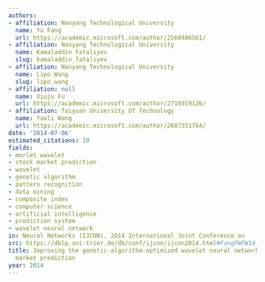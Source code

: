 ```yaml
---
authors:
- affiliation: Nanyang Technological University
  name: Yu Fang
  url: https://academic.microsoft.com/author/2560486561/
- affiliation: Nanyang Technological University
  name: Kamaladdin Fataliyev
  slug: kamaladdin_fataliyev
- affiliation: Nanyang Technological University
  name: Lipo Wang
  slug: lipo_wang
- affiliation: null
  name: Xiuju Fu
  url: https://academic.microsoft.com/author/2718919126/
- affiliation: Taiyuan University Of Technology
  name: Yaoli Wang
  url: https://academic.microsoft.com/author/2687351764/
date: '2014-07-06'
estimated_citations: 19
fields:
- morlet wavelet
- stock market prediction
- wavelet
- genetic algorithm
- pattern recognition
- data mining
- composite index
- computer science
- artificial intelligence
- prediction system
- wavelet neural network
in: Neural Networks (IJCNN), 2014 International Joint Conference on
src: https://dblp.uni-trier.de/db/conf/ijcnn/ijcnn2014.html#FangFWFW14
title: Improving the genetic-algorithm-optimized wavelet neural network for stock
  market prediction
year: 2014
---
```

